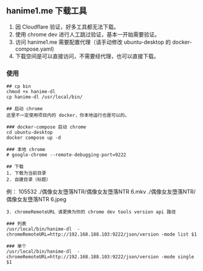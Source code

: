 ## hanime1.me 下载工具

1. 因 Cloudflare 验证，好多工具都无法下载。
2. 使用 chrome dev 进行人工跳过验证，基本一开始需要验证。
3. 访问 hanime1.me 需要配置代理（请手动修改  ubuntu-desktop 的 docker-compose.yaml)
4. 下载空间是可以直接访问，不需要经代理，也可以直接下载。

### 使用
```
## cp bin
chmod +x hanime-dl 
cp hanime-dl /usr/local/bin/

## 启动 chrome
这里不一定使用项目内的 docker，你本地运行也是可以的。

### docker-compose 启动 chrome
cd ubuntu-desktop
docker compose up -d

### 本地 chrome
# google-chrome --remote-debugging-port=9222

## 下载
1. 下载为当前目录 
2. 自建目录（标题）
```
例： 105532
./偶像女友墮落NTR/偶像女友墮落NTR 6.mkv
./偶像女友墮落NTR/偶像女友墮落NTR 6.jpeg
```
3. chromeRemoteURL 请更换为你的 chrome dev tools version api 路径

### 列表
/usr/local/bin/hanime-dl  -chromeRemoteURL=http://192.168.188.103:9222/json/version -mode list $1

### 单个
/usr/local/bin/hanime-dl  -chromeRemoteURL=http://192.168.188.103:9222/json/version -mode single $1

```




